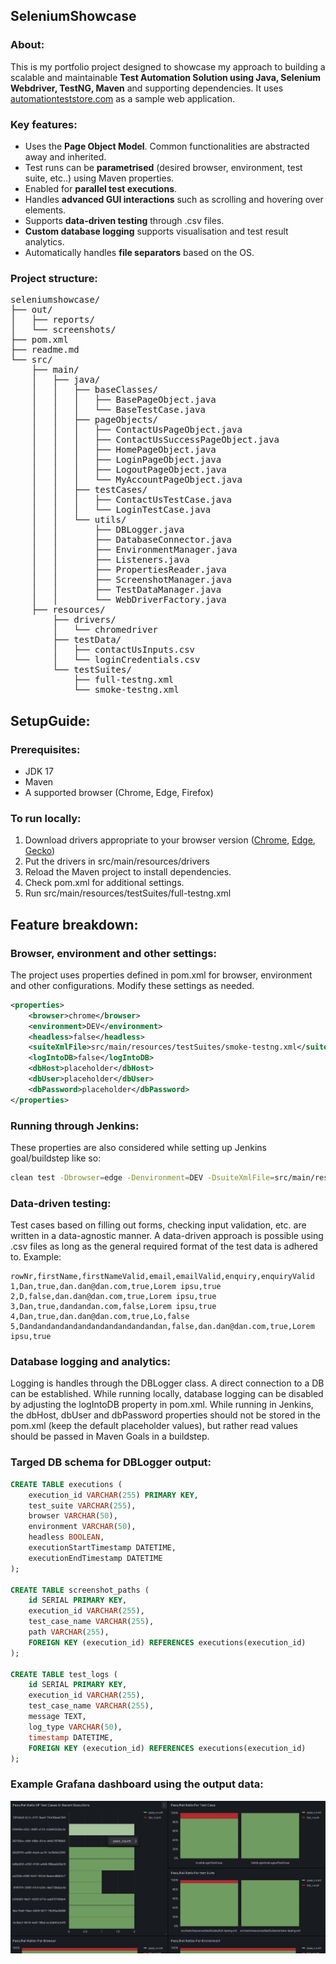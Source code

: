 
## SeleniumShowcase

### About:

This is my portfolio project designed to showcase my approach to building a scalable and maintainable **Test Automation Solution using Java, Selenium Webdriver, TestNG, Maven** and supporting dependencies. It uses [automationteststore.com](https://automationteststore.com/) as a sample web application.

### Key features:
- Uses the **Page Object Model**. Common functionalities are abstracted away and inherited.
- Test runs can be **parametrised** (desired browser, environment, test suite, etc..) using Maven properties.
- Enabled for **parallel test executions**.
- Handles **advanced GUI interactions** such as scrolling and hovering over elements.
- Supports **data-driven testing** through .csv files.
- **Custom database logging** supports visualisation and test result analytics.
- Automatically handles **file separators** based on the OS.

### Project structure:
<pre>
seleniumshowcase/
├── out/
│   ├── reports/
│   └── screenshots/
├── pom.xml
├── readme.md
└── src/
    ├── main/
    │   ├── java/
    │   │   ├── baseClasses/
    │   │   │   ├── BasePageObject.java
    │   │   │   └── BaseTestCase.java
    │   │   ├── pageObjects/
    │   │   │   ├── ContactUsPageObject.java
    │   │   │   ├── ContactUsSuccessPageObject.java
    │   │   │   ├── HomePageObject.java
    │   │   │   ├── LoginPageObject.java
    │   │   │   ├── LogoutPageObject.java
    │   │   │   └── MyAccountPageObject.java
    │   │   ├── testCases/
    │   │   │   ├── ContactUsTestCase.java
    │   │   │   └── LoginTestCase.java
    │   │   └── utils/
    │   │       ├── DBLogger.java
    │   │       ├── DatabaseConnector.java
    │   │       ├── EnvironmentManager.java
    │   │       ├── Listeners.java
    │   │       ├── PropertiesReader.java
    │   │       ├── ScreenshotManager.java
    │   │       ├── TestDataManager.java
    │   │       └── WebDriverFactory.java
    ├── resources/
        ├── drivers/
        │   └── chromedriver
        ├── testData/
        │   ├── contactUsInputs.csv
        │   └── loginCredentials.csv
        └── testSuites/
            ├── full-testng.xml
            └── smoke-testng.xml
</pre>

## SetupGuide:

### Prerequisites:

- JDK 17
- Maven
- A supported browser (Chrome, Edge, Firefox)

### To run locally:

1. Download drivers appropriate to your browser version ([Chrome](https://chromedriver.chromium.org/downloads),
   [Edge](https://developer.microsoft.com/en-us/microsoft-edge/tools/webdriver/), [Gecko](https://github.com/mozilla/geckodriver/releases))
2. Put the drivers in src/main/resources/drivers
3. Reload the Maven project to install dependencies.
4. Check pom.xml for additional settings.
5. Run src/main/resources/testSuites/full-testng.xml

## Feature breakdown:

### Browser, environment and other settings:
The project uses properties defined in pom.xml for browser, environment and other configurations. Modify these settings as needed.
```xml
<properties>
    <browser>chrome</browser>
    <environment>DEV</environment>
    <headless>false</headless>
    <suiteXmlFile>src/main/resources/testSuites/smoke-testng.xml</suiteXmlFile>
    <logIntoDB>false</logIntoDB>
    <dbHost>placeholder</dbHost>
    <dbUser>placeholder</dbUser>
    <dbPassword>placeholder</dbPassword>
</properties>
```

### Running through Jenkins:
These properties are also considered while setting up Jenkins goal/buildstep like so:
```sh
clean test -Dbrowser=edge -Denvironment=DEV -DsuiteXmlFile=src/main/resources/testSuites/full-testng.xml -Dheadless=false -DdbHost=placeholder -DdbUser=placeholder -DdbPassword=placeholder -DlogIntoDB=true
```
### Data-driven testing:

Test cases based on filling out forms, checking input validation, etc. are written in a data-agnostic manner. A data-driven approach is possible using .csv files as long as the general required format of the test data is adhered to. Example:

```csv
rowNr,firstName,firstNameValid,email,emailValid,enquiry,enquiryValid
1,Dan,true,dan.dan@dan.com,true,Lorem ipsu,true
2,D,false,dan.dan@dan.com,true,Lorem ipsu,true
3,Dan,true,dandandan.com,false,Lorem ipsu,true
4,Dan,true,dan.dan@dan.com,true,Lo,false
5,Dandandandandandandandandandandan,false,dan.dan@dan.com,true,Lorem ipsu,true
```

### Database logging and analytics:
Logging is handles through the DBLogger class. A direct connection to a DB can be established. While running locally, database logging can be disabled by adjusting the logIntoDB property in pom.xml. While running in Jenkins, the dbHost, dbUser and dbPassword properties should not be stored in the pom.xml (keep the default placeholder values), but rather read values should be passed in Maven Goals in a buildstep.

### Targed DB schema for DBLogger output:

```sql
CREATE TABLE executions (
    execution_id VARCHAR(255) PRIMARY KEY,
    test_suite VARCHAR(255),
    browser VARCHAR(50),
    environment VARCHAR(50),
    headless BOOLEAN,
    executionStartTimestamp DATETIME,
    executionEndTimestamp DATETIME
);

CREATE TABLE screenshot_paths (
    id SERIAL PRIMARY KEY,
    execution_id VARCHAR(255),
    test_case_name VARCHAR(255),
    path VARCHAR(255),
    FOREIGN KEY (execution_id) REFERENCES executions(execution_id)
);

CREATE TABLE test_logs (
    id SERIAL PRIMARY KEY,
    execution_id VARCHAR(255),
    test_case_name VARCHAR(255),
    message TEXT,
    log_type VARCHAR(50),
    timestamp DATETIME,
    FOREIGN KEY (execution_id) REFERENCES executions(execution_id)
);
```

### Example Grafana dashboard using the output data:

![Example Grafana Dashboard](GrafanaExample.png)
